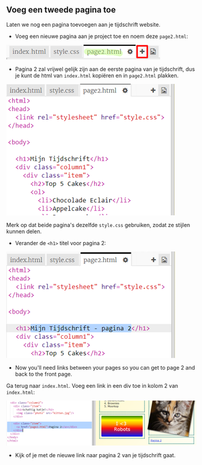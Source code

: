 ## Voeg een tweede pagina toe

Laten we nog een pagina toevoegen aan je tijdschrift website.

+ Voeg een nieuwe pagina aan je project toe en noem deze ` page2.html `:

![screenshot](images/magazine-page2.png)

+ Pagina 2 zal vrijwel gelijk zijn aan de eerste pagina van je tijdschrift, dus je kunt de html van ` index.html ` kopiëren en in ` page2.html ` plakken.

![screenshot](images/magazine-page2-html.png)

Merk op dat beide pagina's dezelfde ` style.css ` gebruiken, zodat ze stijlen kunnen delen.

+ Verander de `<h1>` titel voor pagina 2:

![screenshot](images/magazine-page2-h1.png)

+ Now you'll need links between your pages so you can get to page 2 and back to the front page.

Ga terug naar ` index.html `. Voeg een link in een div toe in kolom 2 van ` index.html `:

![screenshot](images/magazine-page2-link.png)

+ Kijk of je met de nieuwe link naar pagina 2 van je tijdschrift gaat.